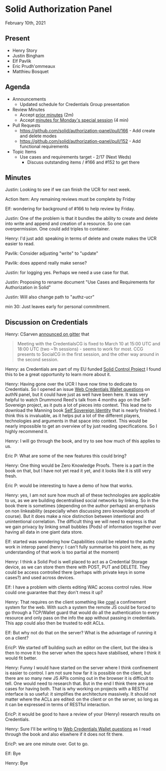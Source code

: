 # Solid Authorization Panel
February 10th, 2021

## Present

* Henry Story
* Justin Bingham
* Elf Pavlik
* Eric Prudh'ommeaux
* Matthieu Bosquet

## Agenda

* Announcements
    * Updated schedule for Credentials Group presentation
* Review Minutes
    * Accept [prior minutes](https://github.com/solid/authorization-panel/pull/165/files?short_path=77842b3#diff-77842b35acf47a1c2030c48d0b1e6d626b9dc3c9e07d168d265815b1fdbd41f2) (2m)
    * Accept [minutes for Monday's special session](https://github.com/solid/authorization-panel/pull/167/files?short_path=e66d5b0#diff-e66d5b08e777fcb77d751f43b35a40f779e28776d19fde98601f334c1105e56a) (4 min)
* Pull Requests    
    *  https://github.com/solid/authorization-panel/pull/166 - Add create and delete modes
    *  https://github.com/solid/authorization-panel/pull/152 - Add functional requirements   
* Topic Items
    * Use cases and requirements target - 2/17 (Next Weds)
        * Discuss outstanding items / #166 and #152 to get there

## Minutes

Justin: Looking to see if we can finish the UCR for next week. 

Action Item: Any remaining reviews must be complete by Friday

Elf: wondering for background of #166 to help review by Friday.

Justin: One of the problem is that it bundles the ability to create and delete into write and append and creation of a resource. So one can overpermission. One could add triples to container. 

Henry: I'd just add: speaking in terms of delete and create makes the UCR easier to read.

Pavlik: Consider adjusting "write" to "update"

Pavlik: does append really make sense?

Justin: for logging yes. Perhaps we need a use case for that.

Justin: Proposing to rename document "Use Cases and Requirements for Authorization in Solid"

Justin: Will also change path to "authz-ucr"

min 30: 
  Just leaves early for personal commitment.

## Discussion on Credentials 

Henry: CSarven [announced on gitter](https://gitter.im/solid/specification?at=6022bab5063b6c68d54c658c) that 
> Meeting with the CredentialsCG is fixed to March 10 at 15:00 UTC and 18:00 UTC (two ~1h sessions) - seems to work for most. CCG presents to SocialCG in the first session, and the other way around in the second session.

Henry: as Credentials are part of my EU funded [Solid Control Project](https://nlnet.nl/project/SolidControl/) I found this to be a great opportunity to learn more about it. 

Henry: Having gone over the UCR I have now time to dedicate to Credentials. So I opened an issue [Web Credentials Wallet questions](https://github.com/solid/authentication-panel/issues/126) on authN panel, but it could have just as well have been here. It was very helpful to watch Drummond Reed's talk from 4 months ago on the Self-Sovereign project, as it puts a lot of pieces into context. This lead me to download the Manning book [Self Sovereign Identity](https://www.manning.com/books/self-sovereign-identity) that is nearly finished. I think this is invaluable, as it helps put a lot of the different players, technologies and arguments in that space into context. This would be nearly impossible to get an overview of by just reading specifications. So I highly recommend it.

Henry: I will go through the book, and try to see how much of this applies to us. 

Eric P: What are some of the new features this could bring?

Henry: One thing would be Zero Knowledge Proofs. There is a part in the book on that, but I have not yet read it yet, and it looks like it is still very fresh. 

Eric P: would be interesting to have a demo of how that works.

Henry: yes, I am not sure how much all of these technologies are applicable to us, as we are building decentralised social networks by linking. So in the book there is sometimes (depending on the author perhaps) an emphasis on non linkeability (especially when discussing zero knowledge proofs of course). But it does make a nice distinction between intentional and unintentional correlation. The difficult thing we will need to express is that we gain privacy by linking small bubbles (Pods) of information together over having all data in one giant data store. 

Elf: started was wondering how Capabilities could be related to the authz work in interop panel (henry: I can't fully summarise his point here, as my understanding of that work is too partial at the moment)

Henry: I think a Solid Pod is well placed to act as a Credential Storage device, as we can store them there with POST, PUT and DELETE. They could be access controlled there (perhaps with private keys in some cases?) and used across devices. 

Elf: I have a problem with clients editing WAC access control rules. How could one guarantee that they don't mess it up?

Henry: That requires on the client something like [cowl](http://cowl.ws) a confinement system for the web. With such a system the remote JS could be forced to go through a TCP/Wallet guard that would do all the authentication to every resource and only pass on the info the app without passing in credentials. This app could also then be trusted to edit ACLs. 

Elf: But why not do that on the server? What is the advantage of running it on a client?

EricP: We started off building such an editor on the client, but the idea is then to move it to the server when the specs have stabilised, where I think it would fit better.

Henry: Funny I would have started on the server where I think confinement is easier to control. I am not sure how far it is possible on the client, but there are so many new JS APIs coming out in the browser it is difficult to tell. One would need to research that. But in the end I think there are use
cases for having both. That is why working on projects with a RESTful interface is so useful: it simplifies the architecture massively. It should not matter where the ACLs are edited: on the client or on the server, so long as it can be expressed in terms of RESTful interaction. 

EricP: it would be good to have a review of your (Henry) research results on Credentials.

Henry: Sure I'll be writing to [Web Credentials Wallet questions](https://github.com/solid/authentication-panel/issues/126) as I read through the book and also elswhere if it does not fit there.

EricP: we are one minute over. Got to go.

Elf: Bye

Henry: Bye



